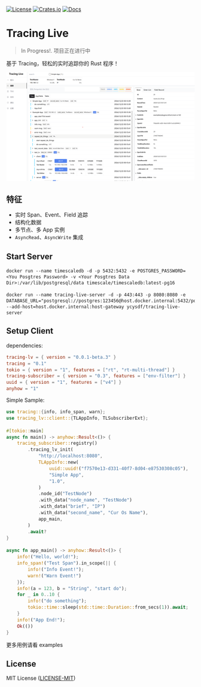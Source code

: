 [![License](https://img.shields.io/badge/license-MIT-blue.svg)](https://github.com/ycysdf/tracing-live#LICENSE)
[![Crates.io](https://img.shields.io/crates/v/tracing-live.svg)](https://crates.io/crates/tracing-lv)
[![Docs](https://docs.rs/tracing-live/badge.svg)](https://docs.rs/tracing-lv)


# Tracing Live

> In Progress!. 项目正在进行中

基于 Tracing，轻松的实时追踪你的 Rust 程序！

![](/assets/show.png)

## 特征

- 实时 Span、Event、Field 追踪
- 结构化数据
- 多节点、多 App 实例
- `AsyncRead`、`AsyncWrite` 集成

## Start Server

```shell
docker run --name timescaledb -d -p 5432:5432 -e POSTGRES_PASSWORD=<You Posgtres Password> -v <Your Posgtres Data Dir>:/var/lib/postgresql/data timescale/timescaledb:latest-pg16

docker run --name tracing-live-server -d -p 443:443 -p 8080:8080 -e DATABASE_URL="postgresql://postgres:123456@host.docker.internal:5432/postgres" --add-host=host.docker.internal:host-gateway ycysdf/tracing-live-server
```

## Setup Client

dependencies:

```toml
tracing-lv = { version = "0.0.1-beta.3" }
tracing = "0.1"
tokio = { version = "1", features = ["rt", "rt-multi-thread"] }
tracing-subscriber = { version = "0.3", features = ["env-filter"] }
uuid = { version = "1", features = ["v4"] }
anyhow = "1"
```

Simple Sample: 

```rust
use tracing::{info, info_span, warn};
use tracing_lv::client::{TLAppInfo, TLSubscriberExt};

#[tokio::main]
async fn main() -> anyhow::Result<()> {
    tracing_subscriber::registry()
        .tracing_lv_init(
            "http://localhost:8080",
            TLAppInfo::new(
                uuid::uuid!("f7570e13-d331-40f7-8d04-e87530308c05"),
                "Simple App",
                "1.0",
            )
            .node_id("TestNode")
            .with_data("node_name", "TestNode")
            .with_data("brief", "IP")
            .with_data("second_name", "Cur Os Name"),
            app_main,
        )
        .await?
}

async fn app_main() -> anyhow::Result<()> {
    info!("Hello, world!");
    info_span!("Test Span").in_scope(|| {
        info!("Info Event!");
        warn!("Warn Event!")
    });
    info!(a = 123, b = "String", "start do");
    for _ in 0..10 {
        info!("do something");
        tokio::time::sleep(std::time::Duration::from_secs(1)).await;
    }
    info!("App End!");
    Ok(())
}
```

更多用例请看 examples

[//]: # ()

[//]: # (## Todo)

[//]: # ()

[//]: # (- Offline、Import、Export)

[//]: # (- More Filter)

[//]: # (- Timeline)

[//]: # (- Setting)

[//]: # (- App、Node Manager)

[//]: # (- Notify)

[//]: # (- ...)



## License

MIT License ([LICENSE-MIT](https://github.com/ycysdf/tracing-live/blob/main/LICENSE-MIT))